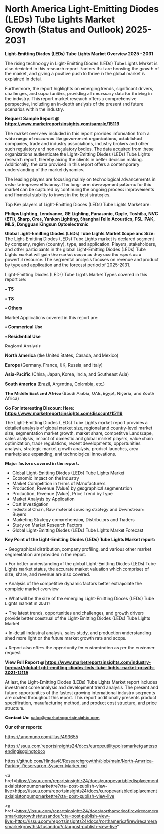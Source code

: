   # North America Light-Emitting Diodes (LEDs) Tube Lights Market Growth (Status and Outlook) 2025-2031

<Strong> Light-Emitting Diodes (LEDs) Tube Lights Market Overview 2025 - 2031</strong>

The rising technology in Light-Emitting Diodes (LEDs) Tube Lights Market is also depicted in this research report. Factors that are boosting the growth of the market, and giving a positive push to thrive in the global market is explained in detail.

Furthermore, the report highlights on emerging trends, significant drivers, challenges, and opportunities, providing all necessary data for thriving in the industry. This report market research offers a comprehensive perspective, including an in-depth analysis of the present and future scenarios within the industry.

<strong>Request Sample Report @ <a href=https://www.marketreportsinsights.com/sample/15119>https://www.marketreportsinsights.com/sample/15119</a></strong>

The market overview included in this report provides information from a wide range of resources like government organizations, established companies, trade and industry associations, industry brokers and other such regulatory and non-regulatory bodies. The data acquired from these organizations authenticate the Light-Emitting Diodes (LEDs) Tube Lights research report, thereby aiding the clients in better decision making. Additionally, the data provided in this report offers a contemporary understanding of the market dynamics.

The leading players are focusing mainly on technological advancements in order to improve efficiency. The long-term development patterns for this market can be captured by continuing the ongoing process improvements and financial stability to invest in the best strategies.

Top Key players of Light-Emitting Diodes (LEDs) Tube Lights Market are:

<strong>Philips Lighting, Lendvance, GE Lighting, Panasonic, Opple, Toshiba, NVC (ETI), Sharp, Cree, Yankon Lighting, Shanghai Feilo Acoustics, FSL, PAK, MLS, Dongguan Kingsun Optoelectronic</strong>

<strong><b>Global Light-Emitting Diodes (LEDs) Tube Lights Market Scope and Size:</b></strong>
The Light-Emitting Diodes (LEDs) Tube Lights market is declared segment by company, region (country), type, and application. Players, stakeholders, and other participants in the global Light-Emitting Diodes (LEDs) Tube Lights market will gain the market scope as they use the report as a powerful resource. The segmental analysis focuses on revenue and product by type and application and the forecast period of 2025-2031.

Light-Emitting Diodes (LEDs) Tube Lights Market Types covered in this report are:

<strong>• T5

• T8

• Others</strong>

Market Applications covered in this report are:

<strong>• Commerical Use

• Residential Use</strong> 

Regional Analysis

<strong>North America</strong> (the United States, Canada, and Mexico)

<strong>Europe</strong> (Germany, France, UK, Russia, and Italy)

<strong>Asia-Pacific</strong> (China, Japan, Korea, India, and Southeast Asia)

<strong>South America</strong> (Brazil, Argentina, Colombia, etc.)

<strong>The Middle East and Africa</strong> (Saudi Arabia, UAE, Egypt, Nigeria, and South Africa)

<strong>Go For Interesting Discount Here: <a href=https://www.marketreportsinsights.com/discount/15119>https://www.marketreportsinsights.com/discount/15119</a></strong>

The Light-Emitting Diodes (LEDs) Tube Lights market report provides a detailed analysis of global market size, regional and country-level market size, segmentation market growth, market share, competitive Landscape, sales analysis, impact of domestic and global market players, value chain optimization, trade regulations, recent developments, opportunities analysis, strategic market growth analysis, product launches, area marketplace expanding, and technological innovations.

<strong><b>Major factors covered in the report:</b></strong>
<ul>
  <li>Global Light-Emitting Diodes (LEDs) Tube Lights Market </li>
  <li>Economic Impact on the Industry</li>
  <li>Market Competition in terms of Manufacturers</li>
  <li>Production, Revenue (Value) by geographical segmentation</li>
  <li>Production, Revenue (Value), Price Trend by Type</li>
  <li>Market Analysis by Application</li>
  <li>Cost Investigation</li>
  <li>Industrial Chain, Raw material sourcing strategy and Downstream Buyers</li>
  <li>Marketing Strategy comprehension, Distributors and Traders</li>
  <li>Study on Market Research Factors</li>
  <li>Global Light-Emitting Diodes (LEDs) Tube Lights Market Forecast</li>
</ul>

<strong><b>Key Point of the Light-Emitting Diodes (LEDs) Tube Lights Market report:</b></strong>

• Geographical distribution, company profiling, and various other market segmentation are provided in the report.

• For better understanding of the global Light-Emitting Diodes (LEDs) Tube Lights market status, the accurate market valuation which comprises of size, share, and revenue are also covered.

• Analysis of the competitive dynamic factors better extrapolate the complete market overview

• What will be the size of the emerging Light-Emitting Diodes (LEDs) Tube Lights market in 2031?

• The latest trends, opportunities and challenges, and growth drivers provide better construal of the Light-Emitting Diodes (LEDs) Tube Lights Market.

• In-detail industrial analysis, sales study, and production understanding shed more light on the future market growth rate and scope.

• Report also offers the opportunity for customization as per the customer request.

<strong><b>View Full Report @ <a href=https://www.marketreportsinsights.com/industry-forecast/global-light-emitting-diodes-leds-tube-lights-market-growth-2021-15119>https://www.marketreportsinsights.com/industry-forecast/global-light-emitting-diodes-leds-tube-lights-market-growth-2021-15119</a></b></strong>


At last, the Light-Emitting Diodes (LEDs) Tube Lights Market report includes investment come analysis and development trend analysis. The present and future opportunities of the fastest growing international industry segments are coated throughout this report. This report additionally presents product specification, manufacturing method, and product cost structure, and price structure.

<strong>Contact Us:</strong>
sales@marketreportsinsights.com

<strong>Our other reports:</strong>

<a href=https://tanomuno.com/illust/493655>https://tanomuno.com/illust/493655</a>

<a href=https://issuu.com/reportsinsights24/docs/europeutilitypolesmarketgiantsspendingisgoingtoboo>https://issuu.com/reportsinsights24/docs/europeutilitypolesmarketgiantsspendingisgoingtoboo</a>

<a href=https://github.com/Hindavi8/Researchgrowthh/blob/main/North-America-Parking-Reservation-System-Market.md>https://github.com/Hindavi8/Researchgrowthh/blob/main/North-America-Parking-Reservation-System-Market.md</a>

<a href=https://issuu.com/reportsinsights24/docs/europevariabledisplacementaxialpistonpumpmarkettre?cta=post-publish-view-live>https://issuu.com/reportsinsights24/docs/europevariabledisplacementaxialpistonpumpmarkettre?cta=post-publish-view-live</a>

<a href=https://issuu.com/reportsinsights24/docs/northamericafirewirecamerasmarketgrowthstatusandou?cta=post-publish-view-live>https://issuu.com/reportsinsights24/docs/northamericafirewirecamerasmarketgrowthstatusandou?cta=post-publish-view-live</a>"
